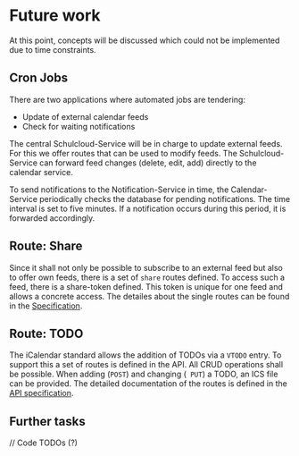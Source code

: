 # Future work

At this point, concepts will be discussed which could not be implemented due to time constraints.

## Cron Jobs

There are two applications where automated jobs are tendering:

- Update of external calendar feeds
- Check for waiting notifications

The central Schulcloud-Service will be in charge to update external feeds. For this we offer routes that can be used to modify feeds. The Schulcloud-Service can forward feed changes (delete, edit, add) directly to the calendar service.

To send notifications to the Notification-Service in time, the Calendar-Service periodically checks the database for pending notifications. The time interval is set to five minutes. If a notification occurs during this period, it is forwarded accordingly.

## Route: Share

Since it shall not only be possible to subscribe to an external feed but also to offer own feeds, there is a set of `share` routes defined. To access such a feed, there is a share-token defined. This token is unique for one feed and allows a concrete access. The detailes about the single routes can be found in the [Specification](https://schulcloud.github.io/schulcloud-calendar/#/default).

## Route: TODO

The iCalendar standard allows the addition of TODOs via a `VTODO` entry. To support this a set of routes is defined in the API. All CRUD operations shall be possible. When adding (`POST`) and changing (` PUT`) a TODO, an ICS file can be provided. The detailed documentation of the routes is defined in the [API specification](https://schulcloud.github.io/schulcloud-calendar/#/default).


## Further tasks

// Code TODOs (?)
